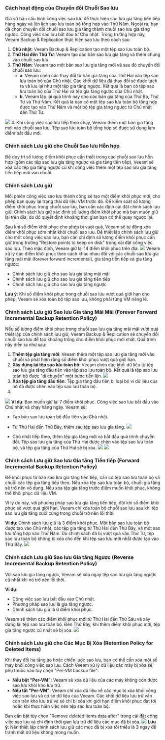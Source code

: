 ### Cách hoạt động của Chuyển đổi Chuỗi Sao lưu

Giả sử bạn cấu hình công việc sao lưu để thực hiện sao lưu gia tăng tiến tiếp hàng ngày và lên lịch sao lưu toàn bộ tổng hợp vào Thứ Năm. Ngoài ra, bạn đã chọn chuyển đổi chuỗi sao lưu gia tăng thành chuỗi sao lưu gia tăng ngược. Công việc sao lưu bắt đầu từ Chủ nhật. Trong trường hợp này, Veeam Backup & Replication thực hiện sao lưu theo cách sau:

1. **Chủ nhật**: Veeam Backup & Replication tạo một tệp sao lưu toàn bộ.
2. **Thứ Hai đến Thứ Tư**: Veeam tạo các bản sao lưu gia tăng và thêm chúng vào chuỗi sao lưu.
3. **Thứ Năm**: Veeam tạo một bản sao lưu gia tăng mới và sau đó chuyển đổi chuỗi sao lưu:
   - **a**. Veeam chèn các thay đổi từ bản gia tăng của Thứ Hai vào tệp sao lưu toàn bộ của Chủ nhật. Các khối dữ liệu đã thay đổi sẽ được tách ra và lưu lại như một tệp gia tăng ngược. Kết quả là bạn có tệp sao lưu toàn bộ của Thứ Hai và tệp gia tăng ngược của Chủ nhật.
   - **b**. Veeam lặp lại quá trình này cho các bản gia tăng của Thứ Ba, Thứ Tư và Thứ Năm. Kết quả là bạn có một tệp sao lưu toàn bộ tổng hợp được tạo vào Thứ Năm và một bộ tệp gia tăng ngược từ Chủ nhật đến Thứ Tư.

![](https://img001.prntscr.com/file/img001/S0lH8NA2Sqi83nhf6cd0pg.png)
4. Khi công việc sao lưu tiếp theo chạy, Veeam thêm một bản gia tăng mới vào chuỗi sao lưu. Tệp sao lưu toàn bộ tổng hợp sẽ được sử dụng làm điểm bắt đầu mới.

### Chính sách Lưu giữ cho Chuỗi Sao lưu Hỗn hợp

Để duy trì số lượng điểm khôi phục cần thiết trong các chuỗi sao lưu hỗn hợp (gồm các tệp sao lưu gia tăng ngược và gia tăng tiến tiếp), Veeam sẽ xóa các tệp gia tăng ngược cũ khi công việc thêm một tệp sao lưu gia tăng tiến tiếp mới vào chuỗi.

### Chính sách Lưu giữ

Mỗi phiên công việc sao lưu thành công sẽ tạo một điểm khôi phục mới, cho phép bạn quay lại trạng thái dữ liệu VM trước đó. Để kiểm soát số lượng điểm khôi phục trong chuỗi sao lưu, bạn cần xác định cài đặt chính sách lưu giữ. Chính sách lưu giữ xác định số lượng điểm khôi phục mà bạn muốn giữ lại trên đĩa, do đó quyết định khoảng thời gian bạn có thể quay ngược lại.

Sau khi số điểm khôi phục cho phép bị vượt quá, Veeam sẽ tự động xóa điểm khôi phục sớm nhất khỏi chuỗi sao lưu. Để thiết lập chính sách lưu giữ cho một công việc sao lưu, bạn cần chỉ định số lượng điểm khôi phục cần giữ trong trường "Restore points to keep on disk" trong cài đặt công việc sao lưu. Theo mặc định, Veeam giữ lại 14 điểm khôi phục trên đĩa.
![](https://img001.prntscr.com/file/img001/8awXVvyrSIaReOen0Yq8CQ.png)
Veeam xử lý các điểm khôi phục theo cách khác nhau đối với các chuỗi sao lưu gia tăng mãi mãi (forever forward incremental), gia tăng tiến tiếp và gia tăng ngược:

- Chính sách lưu giữ cho sao lưu gia tăng mãi mãi
- Chính sách lưu giữ cho sao lưu gia tăng tiến tiếp
- Chính sách lưu giữ cho sao lưu gia tăng ngược

**Lưu ý**: Khi số điểm khôi phục trong chuỗi sao lưu vượt quá giới hạn cho phép, Veeam sẽ xóa toàn bộ tệp sao lưu, không phải từng VM riêng lẻ.


### Chính sách Lưu giữ Sao lưu Gia tăng Mãi Mãi (Forever Forward Incremental Backup Retention Policy)

Nếu số lượng điểm khôi phục trong chuỗi sao lưu gia tăng mãi mãi vượt quá thiết lập của chính sách lưu giữ, Veeam Backup & Replication sẽ chuyển đổi chuỗi sao lưu để tạo khoảng trống cho điểm khôi phục mới nhất. Quá trình này diễn ra như sau:

1. **Thêm tệp gia tăng mới**: Veeam thêm một tệp sao lưu gia tăng mới vào chuỗi và phát hiện rằng số điểm khôi phục vượt quá giới hạn.
2. **Xây dựng lại tệp sao lưu toàn bộ**: Veeam chèn các khối dữ liệu từ tệp sao lưu gia tăng đầu tiên vào tệp sao lưu toàn bộ. Kết quả là tệp sao lưu toàn bộ được "di chuyển" một bước tiến lên.
![](https://img001.prntscr.com/file/img001/WWqdI2HsSIGOKLPsqCsUAQ.png)
3. **Xóa tệp gia tăng đầu tiên**: Tệp gia tăng đầu tiên bị loại bỏ vì dữ liệu của nó đã được chèn vào tệp sao lưu toàn bộ.
4. 
![](https://img001.prntscr.com/file/img001/JOp36l6-T3CyFjWDuk0SrQ.png)
**Ví dụ**: Bạn muốn giữ lại 7 điểm khôi phục. Công việc sao lưu bắt đầu vào Chủ nhật và chạy hàng ngày. Veeam sẽ:

- Tạo bản sao lưu toàn bộ đầu tiên vào Chủ nhật.
- Từ Thứ Hai đến Thứ Bảy, thêm sáu tệp sao lưu gia tăng.
![](https://img001.prntscr.com/file/img001/q_K5j0acSgecrvM1IXuUJg.png)

- Chủ nhật tiếp theo, thêm tệp gia tăng mới và bắt đầu quá trình chuyển đổi. Tệp sao lưu gia tăng của Thứ Hai được chèn vào tệp sao lưu toàn bộ, và tệp gia tăng của Thứ Hai sẽ bị xóa.
![](https://img001.prntscr.com/file/img001/EThPfXFxToWs3G8C4FI5uA.png)
![](	https://img001.prntscr.com/file/img001/pLRFT6ehQByyifij1rMR7A.png)
### Chính sách Lưu giữ Sao lưu Gia tăng Tiến tiếp (Forward Incremental Backup Retention Policy)

Để khôi phục từ bản sao lưu gia tăng tiến tiếp, cần có tệp sao lưu toàn bộ và chuỗi các tệp gia tăng tiếp theo. Nếu xóa tệp sao lưu toàn bộ, chuỗi gia tăng sẽ trở nên vô dụng. Nếu xóa tệp gia tăng trước điểm muốn khôi phục, không thể khôi phục dữ liệu VM.

Vì lý do này, với phương pháp sao lưu gia tăng tiến tiếp, đôi khi số điểm khôi phục sẽ vượt quá giới hạn. Veeam chỉ xóa toàn bộ chuỗi sao lưu sau khi tệp sao lưu gia tăng cuối cùng trong chuỗi trở nên lỗi thời.

**Ví dụ**: Chính sách lưu giữ là 3 điểm khôi phục. Một bản sao lưu toàn bộ được tạo vào Chủ nhật, các tệp gia tăng từ Thứ Hai đến Thứ Bảy, và một sao lưu tổng hợp vào Thứ Năm. Dù chính sách đã bị vượt quá vào Thứ Tư, tệp sao lưu toàn bộ không bị xóa cho đến khi tệp sao lưu mới nhất được tạo vào Thứ Bảy.
![](	https://img001.prntscr.com/file/img001/LObr6HTmT-edX1BYnRDFxw.png)

### Chính sách Lưu giữ Sao lưu Gia tăng Ngược (Reverse Incremental Backup Retention Policy)

Với sao lưu gia tăng ngược, Veeam sẽ xóa ngay tệp sao lưu gia tăng ngược cũ nhất khi nó trở nên lỗi thời.

**Ví dụ**: 
- Công việc sao lưu bắt đầu vào Chủ nhật.
- Phương pháp sao lưu là gia tăng ngược.
- Chính sách lưu giữ là 6 điểm khôi phục.

Veeam sẽ thêm các điểm khôi phục mới từ Thứ Hai đến Thứ Sáu và xây dựng lại tệp sao lưu toàn bộ. Đến Thứ Bảy, khi thêm điểm khôi phục mới, tệp gia tăng ngược cũ nhất sẽ bị xóa.
![](https://img001.prntscr.com/file/img001/nVksOM-hTC-q20ujwcrT0Q.png)

### Chính sách Lưu giữ cho Các Mục Bị Xóa (Retention Policy for Deleted Items)

Khi thay đổi hạ tầng ảo hoặc chiến lược sao lưu, bạn có thể cần xóa một số máy khỏi công việc sao lưu. Cách Veeam xử lý dữ liệu các máy bị xóa sẽ phụ thuộc vào tùy chọn "Per-VM backup file":

- **Nếu bật "Per-VM"**: Veeam sẽ xóa dữ liệu của các máy không còn được sao lưu khỏi kho lưu trữ.
- **Nếu tắt "Per-VM"**: Veeam chỉ xóa dữ liệu về các mục bị xóa khỏi công việc sao lưu và cơ sở dữ liệu của Veeam. Các khối dữ liệu lưu trữ vẫn còn trên kho lưu trữ và sẽ chỉ bị xóa khi giới hạn điểm khôi phục đạt tới hoặc khi thực hiện việc nén tệp sao lưu toàn bộ.

Bạn cần bật tùy chọn "Remove deleted items data after" trong cài đặt công việc sao lưu và chỉ định thời gian lưu trữ dữ liệu các mục đã bị xóa. 
![](https://img001.prntscr.com/file/img001/03fh7D74RlWsTn7XasgeMw.png)
**Lưu ý**: Nên thiết lập chính sách lưu giữ các mục đã bị xóa tối thiểu là 3 ngày để tránh mất dữ liệu không mong muốn.
